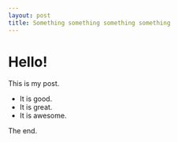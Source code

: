 ```yaml
---
layout: post
title: Something something something something
---
```


Hello!
======

This is my post.

* It is good.
* It is great.
* It is awesome.


The end.
